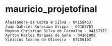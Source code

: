 # mauricio_projetofinal
    Alessandro da Costa e Silva - 04158463
    João Gabriel Kurosawa Grippa - 04163701
    Maykon Christian Silva de Carvalho - 04157372
    Ayrton Karlos Marques de Sena - 04161809
    Vinicius lozano de Oliveira - 04156102
